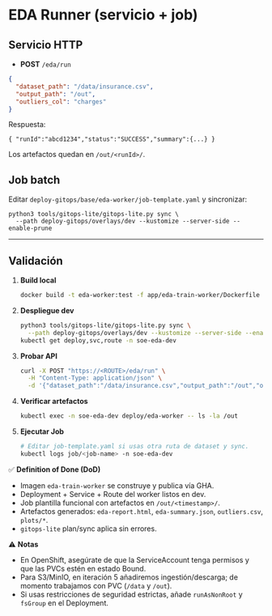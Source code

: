 # EDA Runner (servicio + job)

## Servicio HTTP
- **POST** `/eda/run`
```json
{
  "dataset_path": "/data/insurance.csv",
  "output_path": "/out",
  "outliers_col": "charges"
}
```

Respuesta:

```
{ "runId":"abcd1234","status":"SUCCESS","summary":{...} }
```

Los artefactos quedan en `/out/<runId>/`.

## Job batch

Editar `deploy-gitops/base/eda-worker/job-template.yaml` y sincronizar:

```
python3 tools/gitops-lite/gitops-lite.py sync \
  --path deploy-gitops/overlays/dev --kustomize --server-side --enable-prune
```

---

## Validación

1. **Build local**
   ```bash
   docker build -t eda-worker:test -f app/eda-train-worker/Dockerfile .
   ```

2. **Despliegue dev**
   ```bash
   python3 tools/gitops-lite/gitops-lite.py sync \
     --path deploy-gitops/overlays/dev --kustomize --server-side --enable-prune
   kubectl get deploy,svc,route -n soe-eda-dev
   ```

3. **Probar API**
   ```bash
   curl -X POST "https://<ROUTE>/eda/run" \
     -H "Content-Type: application/json" \
     -d '{"dataset_path":"/data/insurance.csv","output_path":"/out","outliers_col":"charges"}'
   ```

4. **Verificar artefactos**
   ```bash
   kubectl exec -n soe-eda-dev deploy/eda-worker -- ls -la /out
   ```

5. **Ejecutar Job**
   ```bash
   # Editar job-template.yaml si usas otra ruta de dataset y sync.
   kubectl logs job/<job-name> -n soe-eda-dev
   ```

✅ **Definition of Done (DoD)**

- Imagen `eda-train-worker` se construye y publica vía GHA.
- Deployment + Service + Route del worker listos en dev.
- Job plantilla funcional con artefactos en `/out/<timestamp>/`.
- Artefactos generados: `eda-report.html`, `eda-summary.json`, `outliers.csv`, `plots/*`.
- `gitops-lite` plan/sync aplica sin errores.

⚠️ **Notas**

- En OpenShift, asegúrate de que la ServiceAccount tenga permisos y que las PVCs estén en estado Bound.
- Para S3/MinIO, en iteración 5 añadiremos ingestión/descarga; de momento trabajamos con PVC (`/data` y `/out`).
- Si usas restricciones de seguridad estrictas, añade `runAsNonRoot` y `fsGroup` en el Deployment.
